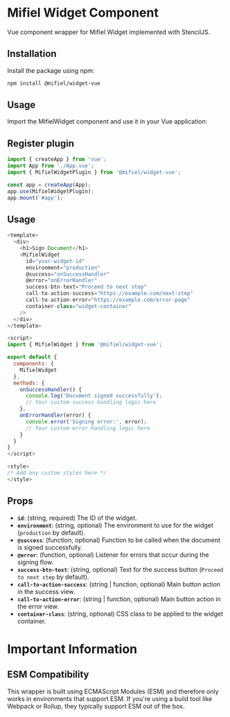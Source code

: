 # Mifiel Widget Component

Vue component wrapper for Mifiel Widget implemented with StencilJS.

## Installation

Install the package using npm:

```bash
npm install @mifiel/widget-vue
```

## Usage

Import the MifielWidget component and use it in your Vue application:

## Register plugin

```javascript
import { createApp } from 'vue';
import App from './App.vue';
import { MifielWidgetPlugin } from '@mifiel/widget-vue';

const app = createApp(App);
app.use(MifielWidgetPlugin);
app.mount('#app');
```

##  Usage
```javascript
<template>
  <div>
    <h1>Sign Document</h1>
    <MifielWidget
      id="your-widget-id"
      environment="production"
      @success="onSuccessHandler"
      @error="onErrorHandler"
      success-btn-text="Proceed to next step"
      call-to-action-success="https://example.com/next-step"
      call-to-action-error="https://example.com/error-page"
      container-class="widget-container"
    />
  </div>
</template>

<script>
import { MifielWidget } from '@mifiel/widget-vue';

export default {
  components: {
    MifielWidget
  },
  methods: {
    onSuccessHandler() {
      console.log('Document signed successfully');
      // Your custom success handling logic here
    },
    onErrorHandler(error) {
      console.error('Signing error:', error);
      // Your custom error handling logic here
    }
  }
}
</script>

<style>
/* Add any custom styles here */
</style>
```

## Props

- **`id`**: (string, required) The ID of the widget.
- **`environment`**: (string, optional) The environment to use for the widget (`production` by default).
- **`@success`**: (function, optional) Function to be called when the document is signed successfully.
- **`@error`**: (function, optional) Listener for errors that occur during the signing flow.
- **`success-btn-text`**: (string, optional) Text for the success button (`Proceed to next step` by default).
- **`call-to-action-success`**: (string | function, optional) Main button action in the success view.
- **`call-to-action-error`**: (string | function, optional) Main button action in the error view.
- **`container-class`**: (string, optional) CSS class to be applied to the widget container.

# Important Information

## ESM Compatibility

This wrapper is built using ECMAScript Modules (ESM) and therefore only works in environments that support ESM. If you're using a build tool like Webpack or Rollup, they typically support ESM out of the box.